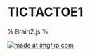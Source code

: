 # TICTACTOE1
% Brain2.js %

<a href="https://imgflip.com/gif/2qa5e7"><img src="https://i.imgflip.com/2qa5e7.gif" title="made at imgflip.com"/></a>
